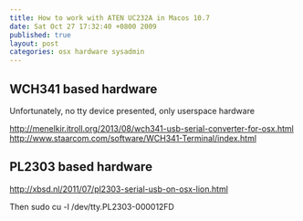 ```yaml
---
title: How to work with ATEN UC232A in Macos 10.7
date: Sat Oct 27 17:32:40 +0800 2009
published: true
layout: post
categories: osx hardware sysadmin
---
```


## WCH341 based hardware
Unfortunately, no tty device presented, only userspace hardware

http://menelkir.itroll.org/2013/08/wch341-usb-serial-converter-for-osx.html
http://www.staarcom.com/software/WCH341-Terminal/index.html

## PL2303 based hardware
http://xbsd.nl/2011/07/pl2303-serial-usb-on-osx-lion.html

Then 
sudo cu -l /dev/tty.PL2303-000012FD
